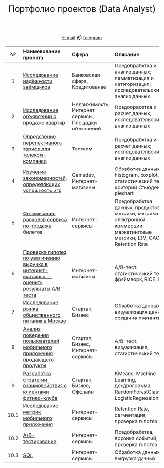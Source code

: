 <h1 style="font-weight:normal" align="center">
	&nbsp;Портфолио проектов (Data Analyst)&nbsp;
</h1>
<br>

<br>
<span align="center">

[E-mail](mailto:baiburinyusuf@gmail.com) 📬 [Telegram](https://t.me/josephbaib)

</span>

|№|Наименование проекта|Сфера|Описание|Стек|
|:-----:|:-----|:-----|:-----|:-----|
|1|[Исследование надёжности заёмщиков](https://github.com/josephbaib/praktikum_da/tree/main/credit_borrower) |Банковская сфера, Кредитование| Предобработка и анализ данных; лемматизация и категоризация; исследовательский анализ данных| `Python` `pymystem3` `Pandas` `NumPy` |
|2|[Исследование объявлений о продаже квартир](https://github.com/josephbaib/praktikum_da/tree/main/flats)|Недвижимость, Интернет сервисы, Площадки объявлений| Предобработка и расчет данных; исследовательский анализ данных| `Python` `Pandas` `Matplotlib` `NumPy` `Seaborn`|
|3|[Определение перспективного тарифа для телеком-компании](https://github.com/josephbaib/praktikum_da/tree/main/telecom)|Телеком| Предобработка и расчет данных; исследовательский анализ данных| `Python` `Pandas` `Stats` `NumPy` `Seaborn`|
|4|[Изучение закономерностей, определяющих успешность игр](https://github.com/josephbaib/praktikum_da/tree/main/videogames_market)|Gamedev, Интернет-магазины|Обработка данных, histogram, boxplot, статистический тест, критерий Стьюдента, piechart| `Python` `Pandas` `NumPy` `Matplotlib`|
|5|[Оптимизация расходов сервиса по продаже билетов](https://github.com/josephbaib/praktikum_da/tree/main/tickets)|Интернет-сервисы| Предобработка данных, продуктовые метрики, метрики электронной коммерции, маркетинговые метрики, LTV, CAC, Retention Rate| `Python` `Pandas` `NumPy` `Matplotlib`|
|6|[Проверка гипотез по увеличению выручки в интернет-магазине — оценить результаты A/B теста](https://github.com/josephbaib/praktikum_da/tree/main/e_commerce_a:b)|Интернет-магазины|A/B-тест, статистический тест, фреймворк, RICE, ICE| `Python` `Pandas` `SciPy` `Matplotlib`|
|7|[Исследование рынка общественного питания в Москве](https://github.com/josephbaib/praktikum_da/tree/main/city_restaurants)|Стартап, Бизнес|Обработка данных, визуализация данных, создание презентаций| `Python` `Pandas` `Seaborn` `Plotly`|
|8|[Анализ поведения пользователей мобильного приложения продающего продукты](https://github.com/josephbaib/praktikum_da/tree/main/mobile_app)|Стартап, Бизнес, Интернет-сервисы|A/B-тест, визуализация, статистический тест| `Python` `Pandas` `Seaborn` `Matplotlib`|
|9|[Разработка стратегии взаимодействия с клиентами фитнес-клуба](https://github.com/josephbaib/praktikum_da/tree/main/gym)|Стартап, Бизнес, Оффлайн|KMeans, Machine Learning, дендрограмма, RandomForestClassifier, LogisticRegression| `Python` `Pandas` `Seaborn` `Matplotlib` `Scikit-learn`|
|10.1|[Исследование метрик мобильного приложения](https://github.com/josephbaib/praktikum_da/tree/main/final_mobile_usersgroup)|Интернет-сервисы|Retention Rate, сегментация, проверка гипотез| `Python` `Pandas` `Seaborn` `NumPy`|
|10.2|[A/B-тестирование](https://github.com/josephbaib/praktikum_da/tree/main/final_a:b)|Интернет-сервисы|Предобработка, воронка событий, проверка гипотез| `Python` `Pandas` `Seaborn` `NumPy` `Stats`|
|10.3|[SQL](https://github.com/josephbaib/praktikum_da/tree/main/final_sql)|Интернет-сервисы|Обработка данных, выгрузка данных| `Pandas` `SQL` `create_engine`|